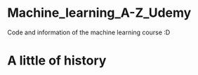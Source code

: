 # Machine_learning_A-Z_Udemy
Code and information of the machine learning course :D

# A little of history
